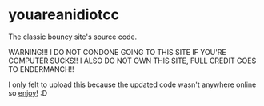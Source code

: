 # youareanidiotcc
The classic bouncy site's source code.

WARNING!!! I DO NOT CONDONE GOING TO THIS SITE IF YOU'RE COMPUTER SUCKS!!
I ALSO DO NOT OWN THIS SITE, FULL CREDIT GOES TO ENDERMANCH!!

I only felt to upload this because the updated code wasn't anywhere online so [enjoy!](https://maxflyman1.github.io/youareanidiotcc/) :D
